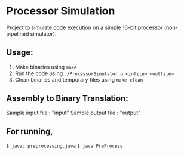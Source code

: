 # Processor Simulation

Project to simulate code execution on a simple 16-bit processor (non-pipelined simulator).

## Usage:

1. Make binaries using ```make```
2. Run the code using ```./ProcessorSimulator.o <infile> <outfile>```
3. Clean binaries and temporary files using ```make clean``` 

## Assembly to Binary Translation:

Sample input file : "input"
Sample output file : "output"

## For running,

```$ javac preprocessing.java```
```$ java PreProcess```
